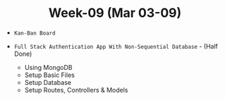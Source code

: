 <h1 align="center">Week-09 (Mar 03-09)</h1>

- `Kan-Ban Board`

- `Full Stack Authentication App With Non-Sequential Database` - (Half Done)
  - Using MongoDB
  - Setup Basic Files
  - Setup Database
  - Setup Routes, Controllers & Models
